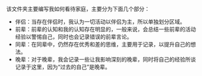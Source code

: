 该文件夹主要编写我如何看待家庭，主要分为下面几个部分：

- 伴侣：当存在伴侣时，我认为一切活动以伴侣为主，所以单独划分区域。
- 前辈：前辈的认知和我的认知存在明显的，一般来说，会总结一些前辈的活动经验以警惕自己，同时也会记录错误的前辈言论。
- 同辈：在同辈中，仍然存在优秀和差的思维，主要用于记录，以提升自己的想法。
- 晚辈：对于晚辈，我会记录一些让我影响深刻的晚辈，同时将自己的经验所谈记录于这里，因为“过去的自己”是晚辈。

